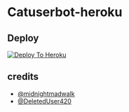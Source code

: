 # Catuserbot-heroku

## Deploy
[![Deploy To Heroku](https://www.herokucdn.com/deploy/button.svg)](https://dashboard.heroku.com/new?button-url=https%3A%2F%2Fgithub.com%2Fluciferhunmain%2FLucif3rHunBotHerokuDeploy&template=https%3A%2F%2Fgithub.com%2Fluciferhunmain%2FLucif3rHunBotHerokuDeploy)

## credits
   - [@midnightmadwalk](https://t.me/midnightmadwalk)
   - [@DeletedUser420](https://t.me/DeletedUser420)
